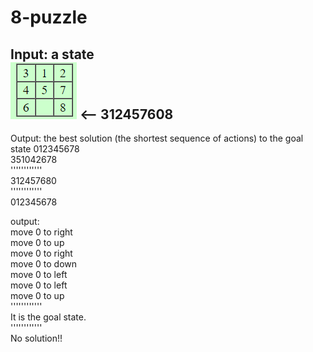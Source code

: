 # 8-puzzle
Input: a state  
![image](https://github.com/ian102991/8-puzzle/blob/main/%E8%9E%A2%E5%B9%95%E6%93%B7%E5%8F%96%E7%95%AB%E9%9D%A2%202024-09-28%20160759.png) <-- 312457608
--
Output: the best solution (the shortest sequence of actions) to the goal state 012345678  
351042678  
''''''''''''  
312457680  
''''''''''''  
012345678  

output:  
move 0 to right  
move 0 to up  
move 0 to right  
move 0 to down  
move 0 to left  
move 0 to left  
move 0 to up  
''''''''''''  
It is the goal state.  
''''''''''''  
No solution!!
